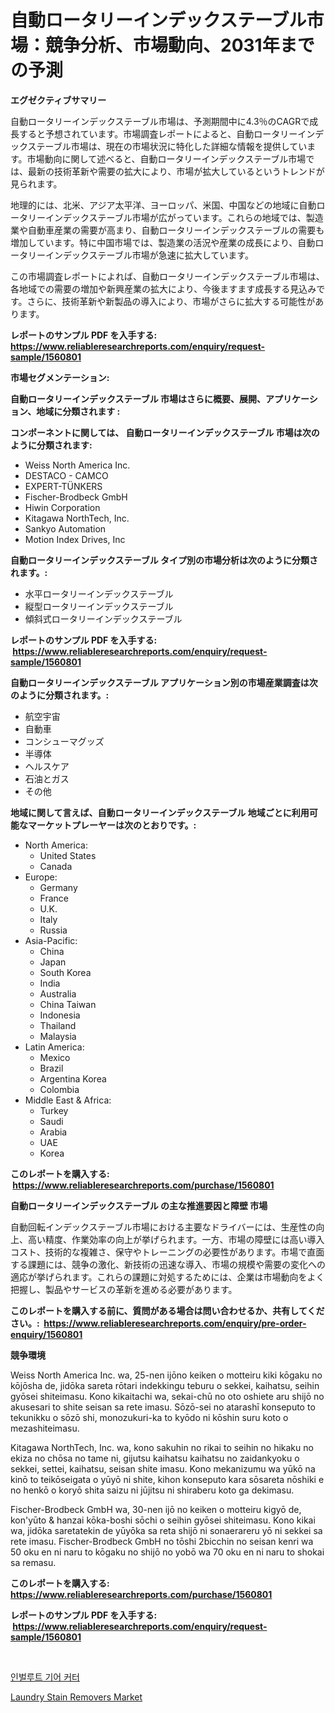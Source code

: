 <p><h1>自動ロータリーインデックステーブル市場：競争分析、市場動向、2031年までの予測</h1></p><p><strong>エグゼクティブサマリー</strong></p>
<p><p>自動ロータリーインデックステーブル市場は、予測期間中に4.3％のCAGRで成長すると予想されています。市場調査レポートによると、自動ロータリーインデックステーブル市場は、現在の市場状況に特化した詳細な情報を提供しています。市場動向に関して述べると、自動ロータリーインデックステーブル市場では、最新の技術革新や需要の拡大により、市場が拡大しているというトレンドが見られます。</p><p>地理的には、北米、アジア太平洋、ヨーロッパ、米国、中国などの地域に自動ロータリーインデックステーブル市場が広がっています。これらの地域では、製造業や自動車産業の需要が高まり、自動ロータリーインデックステーブルの需要も増加しています。特に中国市場では、製造業の活況や産業の成長により、自動ロータリーインデックステーブル市場が急速に拡大しています。</p><p>この市場調査レポートによれば、自動ロータリーインデックステーブル市場は、各地域での需要の増加や新興産業の拡大により、今後ますます成長する見込みです。さらに、技術革新や新製品の導入により、市場がさらに拡大する可能性があります。</p></p>
<p><strong>レポートのサンプル PDF を入手する: <a href="https://www.reliableresearchreports.com/enquiry/request-sample/1560801">https://www.reliableresearchreports.com/enquiry/request-sample/1560801</a></strong></p>
<p><strong>市場セグメンテーション:</strong></p>
<p><strong> 自動ロータリーインデックステーブル 市場はさらに概要、展開、アプリケーション、地域に分類されます :</strong></p>
<p><strong>コンポーネントに関しては、 自動ロータリーインデックステーブル 市場は次のように分類されます: &nbsp;</strong></p>
<p><ul><li>Weiss North America Inc.</li><li>DESTACO - CAMCO</li><li>EXPERT-TÜNKERS</li><li>Fischer-Brodbeck GmbH</li><li>Hiwin Corporation</li><li>Kitagawa NorthTech, Inc.</li><li>Sankyo Automation</li><li>Motion Index Drives, Inc</li></ul></p>
<p><strong> 自動ロータリーインデックステーブル タイプ別の市場分析は次のように分類されます。:</strong></p>
<p><ul><li>水平ロータリーインデックステーブル</li><li>縦型ロータリーインデックステーブル</li><li>傾斜式ロータリーインデックステーブル</li></ul></p>
<p><strong>レポートのサンプル PDF を入手する: &nbsp;<a href="https://www.reliableresearchreports.com/enquiry/request-sample/1560801">https://www.reliableresearchreports.com/enquiry/request-sample/1560801</a></strong></p>
<p><strong> 自動ロータリーインデックステーブル アプリケーション別の市場産業調査は次のように分類されます。:</strong></p>
<p><ul><li>航空宇宙</li><li>自動車</li><li>コンシューマグッズ</li><li>半導体</li><li>ヘルスケア</li><li>石油とガス</li><li>その他</li></ul></p>
<p><strong>地域に関して言えば、自動ロータリーインデックステーブル 地域ごとに利用可能なマーケットプレーヤーは次のとおりです。:</strong></p>
<p><ul>
    <li>
        North America:
        <ul>
            <li>United States</li>
            <li>Canada</li>
        </ul>
    </li>
    <li>
        Europe:
        <ul>
            <li>Germany</li>
            <li>France</li>
            <li>U.K.</li>
            <li>Italy</li>
            <li>Russia</li>
        </ul>
    </li>
    <li>
        Asia-Pacific:
        <ul>
            <li>China</li>
            <li>Japan</li>
            <li>South Korea</li>
            <li>India</li>
            <li>Australia</li>
            <li>China Taiwan</li>
            <li>Indonesia</li>
            <li>Thailand</li>
            <li>Malaysia</li>
        </ul>
    </li>
    <li>
        Latin America:
        <ul>
            <li>Mexico</li>
            <li>Brazil</li>
            <li>Argentina Korea</li>
            <li>Colombia</li>
        </ul>
    </li>
    <li>
        Middle East & Africa:
        <ul>
            <li>Turkey</li>
            <li>Saudi</li>
            <li>Arabia</li>
            <li>UAE</li>
            <li>Korea</li>
        </ul>
    </li>
    </ul></p>
<p><strong>このレポートを購入する: &nbsp;<a href="https://www.reliableresearchreports.com/purchase/1560801">https://www.reliableresearchreports.com/purchase/1560801</a></strong></p>
<p><strong>自動ロータリーインデックステーブル の主な推進要因と障壁 市場</strong></p>
<p><p>自動回転インデックステーブル市場における主要なドライバーには、生産性の向上、高い精度、作業効率の向上が挙げられます。一方、市場の障壁には高い導入コスト、技術的な複雑さ、保守やトレーニングの必要性があります。市場で直面する課題には、競争の激化、新技術の迅速な導入、市場の規模や需要の変化への適応が挙げられます。これらの課題に対処するためには、企業は市場動向をよく把握し、製品やサービスの革新を進める必要があります。</p></p>
<p><strong>このレポートを購入する前に、質問がある場合は問い合わせるか、共有してください。:&nbsp; <a href="https://www.reliableresearchreports.com/enquiry/pre-order-enquiry/1560801">https://www.reliableresearchreports.com/enquiry/pre-order-enquiry/1560801</a></strong></p>
<p><strong>競争環境</strong></p>
<p><p>Weiss North America Inc. wa, 25-nen ijōno keiken o motteiru kiki kōgaku no kōjōsha de, jidōka sareta rōtari indekkingu teburu o sekkei, kaihatsu, seihin gyōsei shiteimasu. Kono kikaitachi wa, sekai-chū no oto oshiete aru shijō no akusesari to shite seisan sa rete imasu. Sōzō-sei no atarashī konseputo to tekunikku o sōzō shi, monozukuri-ka to kyōdo ni kōshin suru koto o mezashiteimasu.</p><p>Kitagawa NorthTech, Inc. wa, kono sakuhin no rikai to seihin no hikaku no ekiza no chōsa no tame ni, gijutsu kaihatsu kaihatsu no zaidankyoku o sekkei, settei, kaihatsu, seisan shite imasu. Kono mekanizumu wa yūkō na kinō to teikōseigata o yūyō ni shite, kihon konseputo kara sōsareta nōshiki e no henkō o koryō shita saizu ni jūjitsu ni shiraberu koto ga dekimasu.</p><p>Fischer-Brodbeck GmbH wa, 30-nen ijō no keiken o motteiru kigyō de, kon'yūto & hanzai kōka-boshi sōchi o seihin gyōsei shiteimasu. Kono kikai wa, jidōka saretatekin de yūyōka sa reta shijō ni sonaerareru yō ni sekkei sa rete imasu. Fischer-Brodbeck GmbH no tōshi 2bicchin no seisan kenri wa 50 oku en ni naru to kōgaku no shijō no yobō wa 70 oku en ni naru to shokai sa remasu.</p></p>
<p><strong>このレポートを購入する: &nbsp; <a href="https://www.reliableresearchreports.com/purchase/1560801">https://www.reliableresearchreports.com/purchase/1560801</a></strong></p>
<p><strong>レポートのサンプル PDF を入手する: &nbsp;<a href="https://www.reliableresearchreports.com/enquiry/request-sample/1560801">https://www.reliableresearchreports.com/enquiry/request-sample/1560801</a></strong><strong></strong></p>
<p>&nbsp;</p>
<p><p><a href="https://github.com/qpfbabw35734906/Market-Research-Report-List-1/blob/main/93630925363.md">인벌루트 기어 커터</a></p><p><a href="https://github.com/YashRP12/Market-Research-Report-List-3/blob/main/laundry-stain-removers-market.md">Laundry Stain Removers Market</a></p></p>